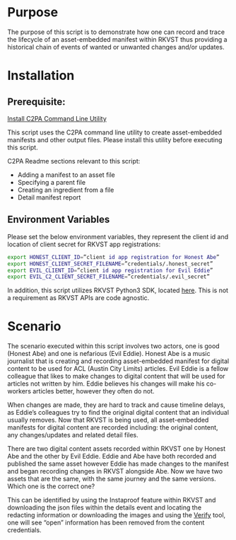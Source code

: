 # Purpose

The purpose of this script is to demonstrate how one can record and trace the lifecycle of an asset-embedded manifest within RKVST thus providing a historical chain of events of wanted or unwanted changes and/or updates. 

# Installation

## Prerequisite:

[Install C2PA Command Line Utility](https://github.com/contentauth/c2patool)

This script uses the C2PA command line utility to create asset-embedded manifests and other output files. Please install this utility before executing this script. 

C2PA Readme sections relevant to this script: 
- Adding a manifest to an asset file 
- Specifying a parent file 
- Creating an ingredient from a file 
- Detail manifest report 

## Environment Variables

Please set the below environment variables, they represent the client id and location of client secret for RKVST app registrations:

```bash
export HONEST_CLIENT_ID=”client id app registration for Honest Abe” 
export HONEST_CLIENT_SECRET_FILENAME=”credentials/.honest_secret” 
export EVIL_CLIENT_ID=”client id app registration for Evil Eddie” 
export EVIL_C2_CLIENT_SECRET_FILENAME=”credentials/.evil_secret” 
```

In addition, this script utilizes RKVST Python3 SDK, located [here](https://github.com/rkvst/rkvst-python).  This is not a requirement as RKVST APIs are code agnostic. 

# Scenario

The scenario executed within this script involves two actors, one is good (Honest Abe) and one is nefarious (Evil Eddie).  Honest Abe is a music journalist that is creating and recording asset-embedded manifest for digital content to be used for ACL (Austin City Limits) articles.  Evil Eddie is a fellow colleague that likes to make changes to digital content that will be used for articles not written by him.  Eddie believes his changes will make his co-workers articles better, however they often do not. 

When changes are made, they are hard to track and cause timeline delays, as Eddie’s colleagues try to find the original digital content that an individual usually removes.  Now that RKVST is being used, all asset-embedded manifests for digital content are recorded including: the original content, any changes/updates and related detail files.  

There are two digital content assets recorded within RKVST one by Honest Abe and the other by Evil Eddie.  Eddie and Abe have both recorded and published the same asset however Eddie has made changes to the manifest and began recording changes in RKVST alongside Abe.  Now we have two assets that are the same, with the same journey and the same versions. Which one is the correct one?   

This can be identified by using the Instaproof feature within RKVST and downloading the json files within the details event and locating the redacting information or downloading the images and using the [Verify](https://verify.contentauthenticity.org/inspect) tool, one will see “open” information has been removed from the content credentials.  